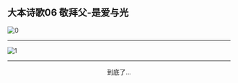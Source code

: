 
## 大本诗歌06 敬拜父-是爱与光

<img alt="0" data-original="/data/d0096/0">

---

<img alt="1" data-original="/data/d0096/1">

---

<p style="text-align: center">到底了...</p>

<script src="/js/dist-view.js"></script>